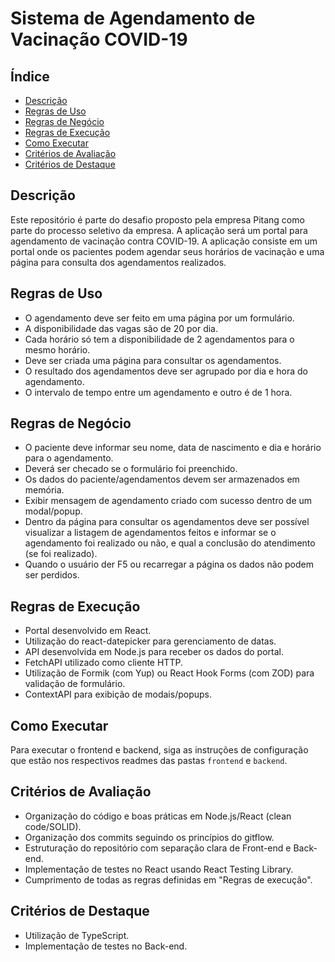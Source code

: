 # Sistema de Agendamento de Vacinação COVID-19

## Índice

- [Descrição](#descrição)
- [Regras de Uso](#regras-de-uso)
- [Regras de Negócio](#regras-de-negócio)
- [Regras de Execução](#regras-de-execução)
- [Como Executar](#como-executar)
- [Critérios de Avaliação](#critérios-de-avaliação)
- [Critérios de Destaque](#critérios-de-destaque)

## Descrição
Este repositório é parte do desafio proposto pela empresa Pitang como parte do processo seletivo da empresa. A aplicação será um portal para agendamento de vacinação contra COVID-19. A aplicação consiste em um portal onde os pacientes podem agendar seus horários de vacinação e uma página para consulta dos agendamentos realizados.

## Regras de Uso
- O agendamento deve ser feito em uma página por um formulário.
- A disponibilidade das vagas são de 20 por dia.
- Cada horário só tem a disponibilidade de 2 agendamentos para o mesmo horário.
- Deve ser criada uma página para consultar os agendamentos.
- O resultado dos agendamentos deve ser agrupado por dia e hora do agendamento.
- O intervalo de tempo entre um agendamento e outro é de 1 hora.

## Regras de Negócio
- O paciente deve informar seu nome, data de nascimento e dia e horário para o agendamento.
- Deverá ser checado se o formulário foi preenchido.
- Os dados do paciente/agendamentos devem ser armazenados em memória.
- Exibir mensagem de agendamento criado com sucesso dentro de um modal/popup.
- Dentro da página para consultar os agendamentos deve ser possível visualizar a listagem de agendamentos feitos e informar se o agendamento foi realizado ou não, e qual a conclusão do atendimento (se foi realizado).
- Quando o usuário der F5 ou recarregar a página os dados não podem ser perdidos.

## Regras de Execução
- Portal desenvolvido em React.
- Utilização do react-datepicker para gerenciamento de datas.
- API desenvolvida em Node.js para receber os dados do portal.
- FetchAPI utilizado como cliente HTTP.
- Utilização de Formik (com Yup) ou React Hook Forms (com ZOD) para validação de formulário.
- ContextAPI para exibição de modais/popups.

## Como Executar

Para executar o frontend e backend, siga as instruções de configuração que estão nos respectivos readmes das pastas `frontend` e `backend`. 


## Critérios de Avaliação
- Organização do código e boas práticas em Node.js/React (clean code/SOLID).
- Organização dos commits seguindo os princípios do gitflow.
- Estruturação do repositório com separação clara de Front-end e Back-end.
- Implementação de testes no React usando React Testing Library.
- Cumprimento de todas as regras definidas em "Regras de execução".

## Critérios de Destaque
- Utilização de TypeScript.
- Implementação de testes no Back-end.
